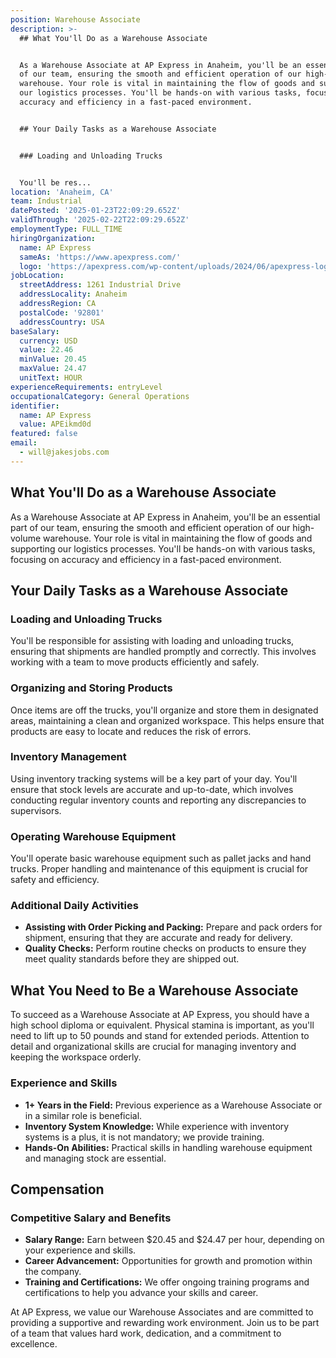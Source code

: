 ```yaml
---
position: Warehouse Associate
description: >-
  ## What You'll Do as a Warehouse Associate


  As a Warehouse Associate at AP Express in Anaheim, you'll be an essential part
  of our team, ensuring the smooth and efficient operation of our high-volume
  warehouse. Your role is vital in maintaining the flow of goods and supporting
  our logistics processes. You'll be hands-on with various tasks, focusing on
  accuracy and efficiency in a fast-paced environment.


  ## Your Daily Tasks as a Warehouse Associate


  ### Loading and Unloading Trucks


  You'll be res...
location: 'Anaheim, CA'
team: Industrial
datePosted: '2025-01-23T22:09:29.652Z'
validThrough: '2025-02-22T22:09:29.652Z'
employmentType: FULL_TIME
hiringOrganization:
  name: AP Express
  sameAs: 'https://www.apexpress.com/'
  logo: 'https://apexpress.com/wp-content/uploads/2024/06/apexpress-logo-270px.png'
jobLocation:
  streetAddress: 1261 Industrial Drive
  addressLocality: Anaheim
  addressRegion: CA
  postalCode: '92801'
  addressCountry: USA
baseSalary:
  currency: USD
  value: 22.46
  minValue: 20.45
  maxValue: 24.47
  unitText: HOUR
experienceRequirements: entryLevel
occupationalCategory: General Operations
identifier:
  name: AP Express
  value: APEikmd0d
featured: false
email:
  - will@jakesjobs.com
---
```




## What You'll Do as a Warehouse Associate

As a Warehouse Associate at AP Express in Anaheim, you'll be an essential part of our team, ensuring the smooth and efficient operation of our high-volume warehouse. Your role is vital in maintaining the flow of goods and supporting our logistics processes. You'll be hands-on with various tasks, focusing on accuracy and efficiency in a fast-paced environment.

## Your Daily Tasks as a Warehouse Associate

### Loading and Unloading Trucks

You'll be responsible for assisting with loading and unloading trucks, ensuring that shipments are handled promptly and correctly. This involves working with a team to move products efficiently and safely.

### Organizing and Storing Products

Once items are off the trucks, you'll organize and store them in designated areas, maintaining a clean and organized workspace. This helps ensure that products are easy to locate and reduces the risk of errors.

### Inventory Management

Using inventory tracking systems will be a key part of your day. You'll ensure that stock levels are accurate and up-to-date, which involves conducting regular inventory counts and reporting any discrepancies to supervisors.

### Operating Warehouse Equipment

You'll operate basic warehouse equipment such as pallet jacks and hand trucks. Proper handling and maintenance of this equipment is crucial for safety and efficiency.

### Additional Daily Activities

- **Assisting with Order Picking and Packing:** Prepare and pack orders for shipment, ensuring that they are accurate and ready for delivery.
- **Quality Checks:** Perform routine checks on products to ensure they meet quality standards before they are shipped out.

## What You Need to Be a Warehouse Associate

To succeed as a Warehouse Associate at AP Express, you should have a high school diploma or equivalent. Physical stamina is important, as you'll need to lift up to 50 pounds and stand for extended periods. Attention to detail and organizational skills are crucial for managing inventory and keeping the workspace orderly.

### Experience and Skills

- **1+ Years in the Field:** Previous experience as a Warehouse Associate or in a similar role is beneficial.
- **Inventory System Knowledge:** While experience with inventory systems is a plus, it is not mandatory; we provide training.
- **Hands-On Abilities:** Practical skills in handling warehouse equipment and managing stock are essential.

## Compensation

### Competitive Salary and Benefits

- **Salary Range:** Earn between $20.45 and $24.47 per hour, depending on your experience and skills.
- **Career Advancement:** Opportunities for growth and promotion within the company.
- **Training and Certifications:** We offer ongoing training programs and certifications to help you advance your skills and career.

At AP Express, we value our Warehouse Associates and are committed to providing a supportive and rewarding work environment. Join us to be part of a team that values hard work, dedication, and a commitment to excellence.

